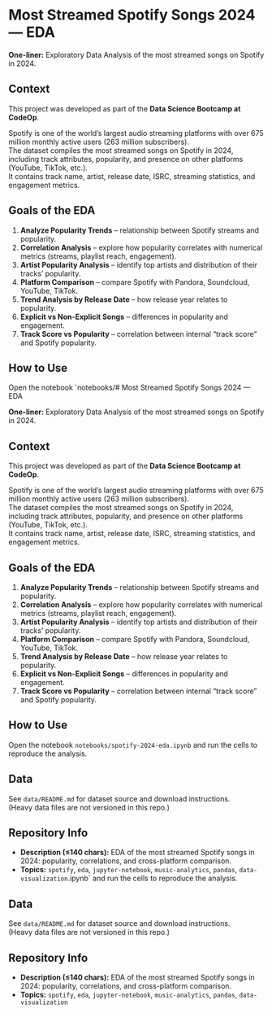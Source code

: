 # Most Streamed Spotify Songs 2024 — EDA

**One-liner:** Exploratory Data Analysis of the most streamed songs on Spotify in 2024.

## Context
This project was developed as part of the **Data Science Bootcamp at CodeOp**.  

Spotify is one of the world’s largest audio streaming platforms with over 675 million monthly active users (263 million subscribers).  
The dataset compiles the most streamed songs on Spotify in 2024, including track attributes, popularity, and presence on other platforms (YouTube, TikTok, etc.).  
It contains track name, artist, release date, ISRC, streaming statistics, and engagement metrics.

## Goals of the EDA
1. **Analyze Popularity Trends** – relationship between Spotify streams and popularity.  
2. **Correlation Analysis** – explore how popularity correlates with numerical metrics (streams, playlist reach, engagement).  
3. **Artist Popularity Analysis** – identify top artists and distribution of their tracks’ popularity.  
4. **Platform Comparison** – compare Spotify with Pandora, Soundcloud, YouTube, TikTok.  
5. **Trend Analysis by Release Date** – how release year relates to popularity.  
6. **Explicit vs Non-Explicit Songs** – differences in popularity and engagement.  
7. **Track Score vs Popularity** – correlation between internal “track score” and Spotify popularity.

## How to Use
Open the notebook `notebooks/# Most Streamed Spotify Songs 2024 — EDA

**One-liner:** Exploratory Data Analysis of the most streamed songs on Spotify in 2024.

## Context
This project was developed as part of the **Data Science Bootcamp at CodeOp**.  

Spotify is one of the world’s largest audio streaming platforms with over 675 million monthly active users (263 million subscribers).  
The dataset compiles the most streamed songs on Spotify in 2024, including track attributes, popularity, and presence on other platforms (YouTube, TikTok, etc.).  
It contains track name, artist, release date, ISRC, streaming statistics, and engagement metrics.

## Goals of the EDA
1. **Analyze Popularity Trends** – relationship between Spotify streams and popularity.  
2. **Correlation Analysis** – explore how popularity correlates with numerical metrics (streams, playlist reach, engagement).  
3. **Artist Popularity Analysis** – identify top artists and distribution of their tracks’ popularity.  
4. **Platform Comparison** – compare Spotify with Pandora, Soundcloud, YouTube, TikTok.  
5. **Trend Analysis by Release Date** – how release year relates to popularity.  
6. **Explicit vs Non-Explicit Songs** – differences in popularity and engagement.  
7. **Track Score vs Popularity** – correlation between internal “track score” and Spotify popularity.

## How to Use
Open the notebook `notebooks/spotify-2024-eda.ipynb` and run the cells to reproduce the analysis.

## Data
See `data/README.md` for dataset source and download instructions.  
(Heavy data files are not versioned in this repo.)

## Repository Info
- **Description (≤140 chars):** EDA of the most streamed Spotify songs in 2024: popularity, correlations, and cross-platform comparison.  
- **Topics:** `spotify`, `eda`, `jupyter-notebook`, `music-analytics`, `pandas`, `data-visualization`.ipynb` and run the cells to reproduce the analysis.

## Data
See `data/README.md` for dataset source and download instructions.  
(Heavy data files are not versioned in this repo.)

## Repository Info
- **Description (≤140 chars):** EDA of the most streamed Spotify songs in 2024: popularity, correlations, and cross-platform comparison.  
- **Topics:** `spotify`, `eda`, `jupyter-notebook`, `music-analytics`, `pandas`, `data-visualization`
